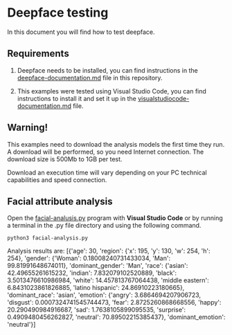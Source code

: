 # Deepface testing

In this document you will find how to test deepface.

## Requirements
1. Deepface needs to be installed, you can find instructions in the [deepface-documentation.md](https://github.com/hugoescalpelo/data-visualization/blob/main/deepface/deepface-documentation.md) file in this repository.

2. This examples were tested using Visual Studio Code, you can find instructions to install it and set it up in the [visualstudiocode-documentation.md](https://github.com/hugoescalpelo/data-visualization/blob/main/VisualStudioCode/visualstudiocode-documentation.md) file.

## Warning!
This examples need to download the analysis models the first time they run. A download will be performed, so you need Internet connection. The download size is 500Mb to 1GB per test.

Download an execution time will vary depending on your PC technical capabilities and speed connection.

## Facial attribute analysis

Open the [facial-analusis.py](https://github.com/hugoescalpelo/data-visualization/blob/main/deepface/facial-analysis.py) program with **Visual Studio Code** or by running a terminal in the .py file directory and using the following command.
```
python3 facial-analysis.py
```


Analysis results are: 
[{'age': 30, 'region': {'x': 195, 'y': 130, 'w': 254, 'h': 254}, 'gender': {'Woman': 0.18008240731433034, 'Man': 99.81991648674011}, 'dominant_gender': 'Man', 'race': {'asian': 42.49655261615232, 'indian': 7.832079102520889, 'black': 3.5013476610986984, 'white': 14.457813767064438, 'middle eastern': 6.8431023861826885, 'latino hispanic': 24.86910223180665}, 'dominant_race': 'asian', 'emotion': {'angry': 3.6864694207906723, 'disgust': 0.0007324741545744473, 'fear': 2.8725260868668556, 'happy': 20.290490984916687, 'sad': 1.7638105899095535, 'surprise': 0.4909480456262827, 'neutral': 70.89502215385437}, 'dominant_emotion': 'neutral'}]